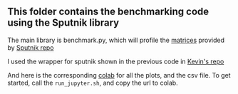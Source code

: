 ## This folder contains the benchmarking code using the Sputnik library

The main library is benchmark.py, which will profile the [matrices](https://github.com/google-research/google-research/tree/master/sgk) provided by [Sputnik repo](https://github.com/google-research/sputnik)

I used the wrapper for sputnik shown in the previous code in [Kevin's repo](https://github.com/kckevinchen/SparseBenchmark)

And here is the corresponding [colab](https://colab.research.google.com/drive/1Wzzp05nceeqEUb23i0kf9h_XR5xN2ewe?usp=sharing) for all the plots, and the csv file. To get started, call the `run_jupyter.sh`, and copy the url to colab. 